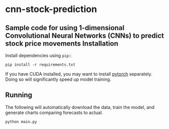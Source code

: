 # cnn-stock-prediction
Sample code for using 1-dimensional Convolutional Neural Networks (CNNs) to predict stock price movements
Installation
------------

Install dependencies using ``pip``::

    pip install -r requirements.txt

If you have CUDA installed, you may want to install [pytorch](https://pytorch.org/) separately. Doing so will
significantly speed up model training.

Running
------------

The following will automatically download the data, train the model, and generate charts comparing forecasts
to actual.

    python main.py


